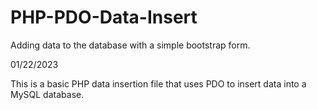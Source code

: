 # PHP-PDO-Data-Insert
Adding data to the database with a simple bootstrap form.


01/22/2023

This is a basic PHP data insertion file that uses PDO to insert data into a MySQL database.
